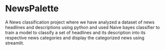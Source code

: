 # NewsPalette
A News classification project where we have analyzed a dataset of news headlines and descriptions using python and used Naive bayes classifier to train a model to classify a set of headlines and its description into its respective news categories and display the categorized news using streamlit.
